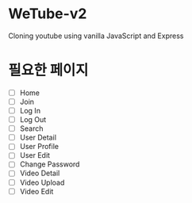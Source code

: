 # WeTube-v2
Cloning youtube using vanilla JavaScript and Express

# 필요한 페이지

- [ ] Home
- [ ] Join
- [ ] Log In
- [ ] Log Out
- [ ] Search
- [ ] User Detail
- [ ] User Profile
- [ ] User Edit
- [ ] Change Password
- [ ] Video Detail
- [ ] Video Upload
- [ ] Video Edit